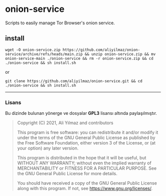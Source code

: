 # onion-service
Scripts to easily manage Tor Browser's onion service.

## install

    wget -O onion-service.zip https://github.com/aliyilmaz/onion-service/archive/refs/heads/main.zip && unzip onion-service.zip && mv onion-service-main ./onion-service && rm -r onion-service.zip && cd ./onion-service && sh install.sh 

or

    git clone https://github.com/aliyilmaz/onion-service.git && cd ./onion-service && sh install.sh

---

### Lisans
Bu dizinde bulunan yönerge ve dosyalar **GPL3** lisansı altında paylaşılmıştır.

> Copyright (C) 2021, Ali Yılmaz and contributors 
> 
> This program is free software: you can redistribute it and/or modify
> it under the terms of the GNU General Public License as published by
> the Free Software Foundation, either version 3 of the License, or
> (at your option) any later version.
> 
> This program is distributed in the hope that it will be useful,
> but WITHOUT ANY WARRANTY; without even the implied warranty of
> MERCHANTABILITY or FITNESS FOR A PARTICULAR PURPOSE.  See the
> GNU General Public License for more details.
> 
> You should have received a copy of the GNU General Public License
> along with this program.  If not, see <https://www.gnu.org/licenses/>.
